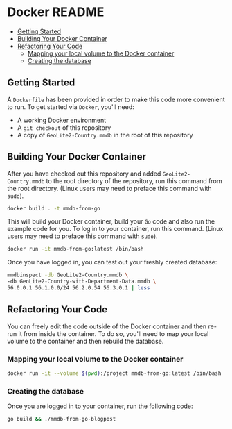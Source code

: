 # Docker README

<!-- vim-markdown-toc GFM -->

* [Getting Started](#getting-started)
* [Building Your Docker Container](#building-your-docker-container)
* [Refactoring Your Code](#refactoring-your-code)
  * [Mapping your local volume to the Docker container](#mapping-your-local-volume-to-the-docker-container)
  * [Creating the database](#creating-the-database)

<!-- vim-markdown-toc -->

## Getting Started

A `Dockerfile` has been provided in order to make this code more convenient to run. To get started via `Docker`, you'll need:

* A working Docker environment
* A `git checkout` of this repository
* A copy of `GeoLite2-Country.mmdb` in the root of this repository

## Building Your Docker Container

After you have checked out this repository and added `GeoLite2-Country.mmdb` to the root directory of the repository, run this command from the root directory. (Linux users may need to preface this command with `sudo`).

```bash
docker build . -t mmdb-from-go
```

This will build your Docker container, build your `Go` code and also run the example code for you. To log in to your container, run this command. (Linux users may need to preface this command with `sudo`).

```bash
docker run -it mmdb-from-go:latest /bin/bash
```

Once you have logged in, you can test out your freshly created database:

```bash
mmdbinspect -db GeoLite2-Country.mmdb \
-db GeoLite2-Country-with-Department-Data.mmdb \
56.0.0.1 56.1.0.0/24 56.2.0.54 56.3.0.1 | less
```

## Refactoring Your Code

You can freely edit the code outside of the Docker container and then re-run it from inside the container. To do so, you'll need to map your local volume to the container and then rebuild the database.

### Mapping your local volume to the Docker container
```bash
docker run -it --volume $(pwd):/project mmdb-from-go:latest /bin/bash
```

### Creating the database

Once you are logged in to your container, run the following code:

```bash
go build && ./mmdb-from-go-blogpost
```
